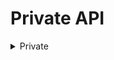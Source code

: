 # Private API

<details>
  <summary>Private</summary>

# Private

## Decription

| Method   | URL                     | Description                   |
| -------- | ----------------------- | ----------------------------- |
| **GET** | `/api/v1/private` | Endpoint to get private message |

## Header Parameter

| Parameter | Type        | Description |
| --------- | ----------- | ----------- |
| Authorization | string | Auth bearer |

## Example Request

```
curl --location --request GET '{base_url}/api/v1/private' \
--header 'Authorization: Bearer this.Is.Access.Token.123'
```

## Response Parameter

| Parameter | Type        | Description |
| --------- | ----------- | ----------- |
| meta      | meta object | Meta object |
| data      | data object | null        |

**Meta Object Contains :**
| Parameter | Type | Description |
|----------|----------|----------|
| code | number | HTTP status code |
| message | string | Message |

## Example Response

### 200

```
{
    "meta": {
        "code": 200,
        "message": "Hello Yatech Studio. User with email pras.dev@gmail.com success to access"
    },
    "data": null
}
```

### 401

```
{
    "meta": {
        "code": 401,
        "message": "authorization is empty"
    },
    "data": null
}
```

### 403

```
{
    "meta": {
        "code": 403,
        "message": "invalid token"
    },
    "data": null
}
```